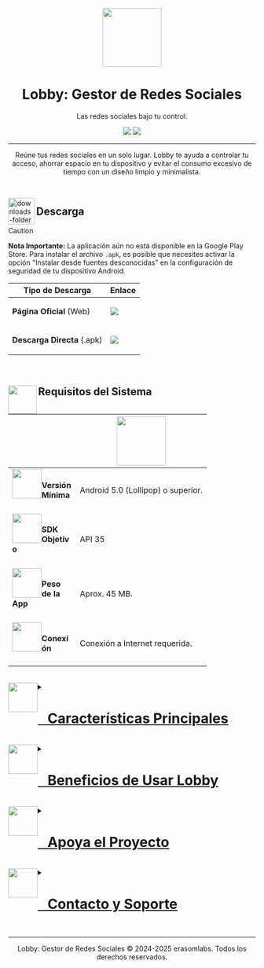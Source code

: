 <p align="center">
  <img height="120" src="https://lh3.googleusercontent.com/NcjeRRvA5vl-Db219PxfZ9OdCq-LQzIcr3DRRmi0-txVoTCcooJYtaxAUX5o7YqRjNBsa22Wn2gtvnDbwVfzuto" width="120"/>
</p>
<h1 align="center">Lobby: Gestor de Redes Sociales</h1>
<p align="center">Las redes sociales bajo tu control.</p>
<p align="center">
  <a href="https://apk.e-droid.net/apk/app3707205-f05btr.apk?v=3" target="_blank"><img src="https://img.shields.io/badge/Descarga_Directa-APK-4CAF50?style=for-the-badge&logo=android"/></a>
  <a href="#"><img src="https://img.shields.io/badge/Versión-1.0-2196F3?style=for-the-badge"/></a>
</p>

---

<p align="center">
Reúne tus redes sociales en un solo lugar. Lobby te ayuda a controlar tu acceso, ahorrar espacio en tu dispositivo y evitar el consumo excesivo de tiempo con un diseño limpio y minimalista.
</p>

<br/>

<img align="left" alt="downloads-folder" height="54" src="https://img.icons8.com/3d-fluency/94/downloads-folder.png" width="54"/><h2>Descarga</h2>

> [!CAUTION]
> **Nota Importante:** La aplicación aún no está disponible en la Google Play Store. Para instalar el archivo `.apk`, es posible que necesites activar la opción "Instalar desde fuentes desconocidas" en la configuración de seguridad de tu dispositivo Android.

<div align="center">
<table>
<thead>
<tr>
<th>Tipo de Descarga</th>
<th>Enlace</th>
</tr>
</thead>
<tbody>
<tr>
<td><p><b>Página Oficial</b> (Web)</p></td>
<td><p><a href="https://www.appcreator24.com/app3707205-f05btr" target="_blank"><img src="https://img.shields.io/badge/Visitar_Página-2196F3?style=for-the-badge&logo=google-chrome&logoColor=white"/></a></p></td>
</tr>
<tr>
<td><p><b>Descarga Directa</b> (.apk)</p></td>
<td><p><a href="https://apk.e-droid.net/apk/app3707205-f05btr.apk?v=3" target="_blank"><img src="https://img.shields.io/badge/Descargar_APK-4CAF50?style=for-the-badge&logo=download"/></a></p></td>
</tr>
</tbody>
</table>
</div>

<br/>

<h2><img align="left" height="58" src="https://img.icons8.com/fluency/48/system-information.png" width="58"/>Requisitos del Sistema</h2>
<div align="center">
<table>
<thead>
<tr>
<th></th>
<th><img src="https://upload.wikimedia.org/wikipedia/commons/d/d7/Android_robot.svg" style="width: 100px;"/></th>
</tr>
</thead>
<tbody>
<tr>
<td><img height="60" src="https://img.icons8.com/fluency/96/android-os.png" style="float: left;" width="60"/><h4>Versión Mínima<h4></h4></h4></td>
<td>Android 5.0 (Lollipop) o superior.</td>
</tr>
<tr>
<td><img height="60" src="https://img.icons8.com/fluency/96/processor.png" style="float: left;" width="60"/><h4>SDK Objetivo<h4></h4></h4></td>
<td>API 35</td>
</tr>
<tr>
<td><img height="60" src="https://img.icons8.com/fluency/96/database.png" style="float: left;" width="60"/><h4>Peso de la App<h4></h4></h4></td>
<td>Aprox. 45 MB.</td>
</tr>
<tr>
<td><img height="60" src="https://img.icons8.com/fluency/96/wifi.png" style="float: left;" width="60"/><h4>Conexión<h4></h4></h4></td>
<td>Conexión a Internet requerida.</td>
</tr>
</tbody>
</table>
</div>

<br/>

<details>
<summary><a href="#"><img height="60" src="https://img.icons8.com/fluency/96/hub.png" style="float: left;" width="60"/><h1><a href="#">   Características Principales</a></h1></a></summary>

> [!TIP]
> Unifica tu experiencia social. Accede a todas tus redes sin complicaciones y con un diseño minimalista.

* **🌐 Todo en Uno:** Accede a tus redes sociales favoritas (Facebook, Instagram, X, TikTok, etc.) desde una única y ligera aplicación.
* **💾 Ahorro de Espacio:** Libera cientos de megabytes en tu dispositivo al no necesitar las pesadas aplicaciones oficiales de cada red.
* **⏱️ Control de Tu Tiempo:** El diseño centralizado te ayuda a ser más consciente de tu tiempo de uso y a evitar la apertura impulsiva de múltiples apps.
* **✨ Diseño Minimalista:** Disfruta de una interfaz limpia y sin distracciones, enfocada 100% en el contenido que te importa.

</details>

<br/>

<details>
<summary><a href="#"><img height="60" src="https://img.icons8.com/fluency/96/trophy.png" style="float: left;" width="60"/><h1><a href="#">   Beneficios de Usar Lobby</a></h1></a></summary>

* **🧘 Simplifica tu Vida Digital:** Menos apps, menos notificaciones, menos desorden en tu pantalla de inicio.
* **🚀 Optimiza tu Dispositivo:** Contribuye a mejorar el rendimiento y la duración de la batería al reducir el número de apps pesadas corriendo en segundo plano.
* **👍 Navegación Intuitiva:** Accede a todo lo que necesitas sin complicaciones y con una experiencia de usuario fluida y directa.
* **🆓 ¡Completamente Gratuita!** Disfruta de esta herramienta de gestión sin costo alguno.

</details>

<br/>

<details>
<summary><a href="#"><img height="60" src="https://img.icons8.com/fluency/96/handshake.png" style="float: left;" width="60"/><h1><a href="#">   Apoya el Proyecto</a></h1></a></summary>
<p>Si Lobby te resulta útil y deseas apoyar su desarrollo para futuras mejoras, puedes hacer una donación a través de PayPal.</p>
<br/>
<p align="center">
<a href="https://www.paypal.com/ncp/payment/YJ8K9WW7T69UJ" target="_blank">
<img src="https://www.paypalobjects.com/en_US/i/btn/btn_donateCC_LG.gif" border="0" name="submit" title="PayPal - The safer, easier way to pay online!" alt="Donate with PayPal button"/>
</a>
</p>
<p>¡Tu apoyo nos motiva a seguir creando!</p>
</details>

<br/>

<details>
<summary><a href="#"><img height="60" src="https://img.icons8.com/fluency/96/new-message.png" style="float: left;" width="60"/><h1><a href="#">   Contacto y Soporte</a></h1></a></summary>
<p>¿Tienes alguna sugerencia, pregunta o necesitas ayuda? Visita nuestro centro de contacto para encontrar todas nuestras redes sociales y formas de comunicarte.</p>
<br/>
<p align="center">
<a href="https://linktr.ee/erasomlabs" target="_blank">
<img src="https://img.shields.io/badge/Contacta%20con%20nosotros-%40erasomlabs-3498DB?style=for-the-badge&logo=linktree&logoColor=white" alt="Contacto erasomlabs"/>
</a>
</p>
</details>
<br/>

---
<center>
<p>Lobby: Gestor de Redes Sociales © 2024-2025 erasomlabs. Todos los derechos reservados.</p>
</center>
